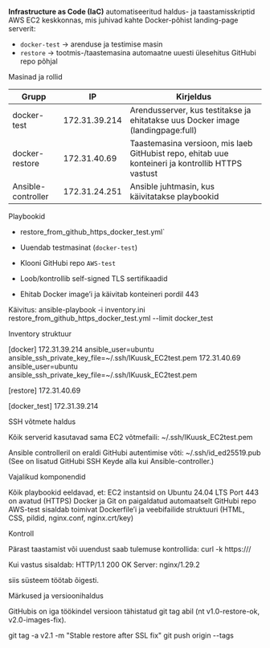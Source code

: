 **Infrastructure as Code (IaC)** automatiseeritud haldus- ja taastamisskriptid AWS EC2 keskkonnas, mis juhivad kahte Docker-põhist landing-page serverit:

- `docker-test` → arenduse ja testimise masin  
- `restore` → tootmis-/taastemasina automaatne uuesti ülesehitus GitHubi repo põhjal


 Masinad ja rollid

| Grupp        | IP             | Kirjeldus |
|--------------------|---------------|---------------------------------------------------------------------------------------------------|
| docker-test        | 172.31.39.214 | Arendusserver, kus testitakse ja ehitatakse uus Docker image (landingpage:full)                   |
| docker-restore     | 172.31.40.69  | Taastemasina versioon, mis laeb GitHubist repo, ehitab uue konteineri ja kontrollib HTTPS vastust |
| Ansible-controller | 172.31.24.251 | Ansible juhtmasin, kus käivitatakse playbookid                                                    |


Playbookid

- restore_from_github_https_docker_test.yml`

- Uuendab testmasinat (`docker-test`)  
- Klooni GitHubi repo `AWS-test`  
- Loob/kontrollib self-signed TLS sertifikaadid  
- Ehitab Docker image’i ja käivitab konteineri pordil 443

Käivitus:
ansible-playbook -i inventory.ini restore_from_github_https_docker_test.yml --limit docker_test

Inventory struktuur

[docker]
172.31.39.214 ansible_user=ubuntu ansible_ssh_private_key_file=~/.ssh/IKuusk_EC2test.pem
172.31.40.69 ansible_user=ubuntu ansible_ssh_private_key_file=~/.ssh/IKuusk_EC2test.pem

[restore]
172.31.40.69

[docker_test]
172.31.39.214

SSH võtmete haldus

Kõik serverid kasutavad sama EC2 võtmefaili:
~/.ssh/IKuusk_EC2test.pem

Ansible controlleril on eraldi GitHubi autentimise võti:
~/.ssh/id_ed25519.pub
(See on lisatud GitHubi SSH Keyde alla kui Ansible-controller.)

Vajalikud komponendid

Kõik playbookid eeldavad, et:
EC2 instantsid on Ubuntu 24.04 LTS
Port 443 on avatud (HTTPS)
Docker ja Git on paigaldatud automaatselt
GitHubi repo AWS-test sisaldab toimivat Dockerfile’i ja veebifailide struktuuri (HTML, CSS, pildid, nginx.conf, nginx.crt/key)

Kontroll

Pärast taastamist või uuendust saab tulemuse kontrollida:
curl -k https://<EC2-public-IP>/

Kui vastus sisaldab:
HTTP/1.1 200 OK
Server: nginx/1.29.2

siis süsteem töötab õigesti.

Märkused ja versioonihaldus

GitHubis on iga töökindel versioon tähistatud git tag abil (nt v1.0-restore-ok, v2.0-images-fix).

git tag -a v2.1 -m "Stable restore after SSL fix"
git push origin --tags

